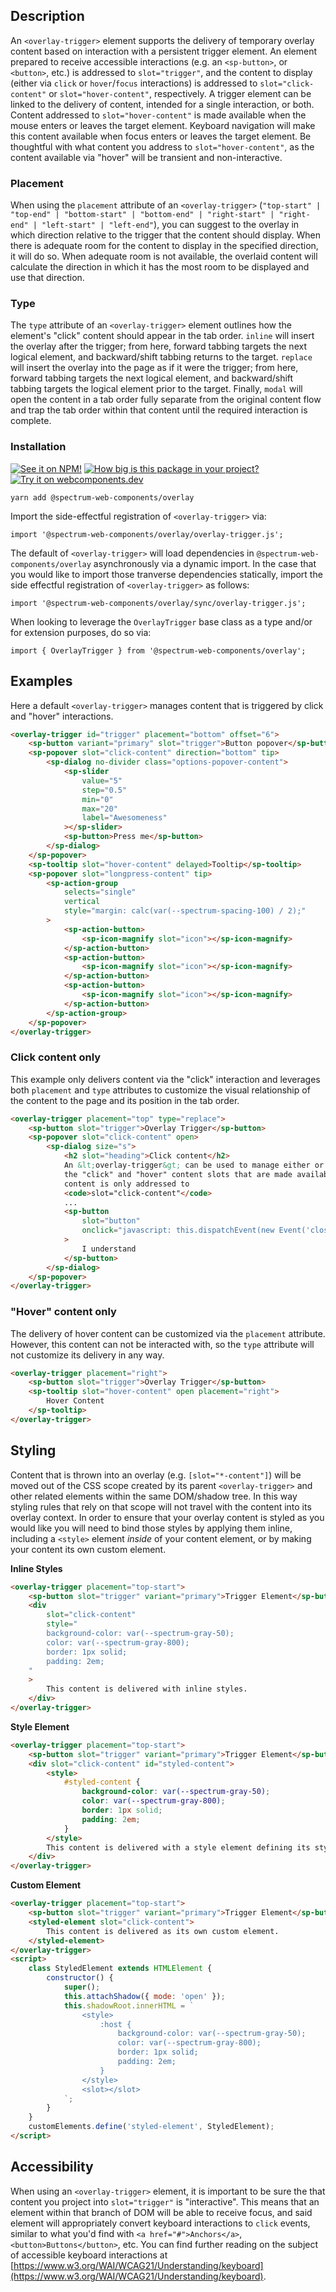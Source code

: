 ## Description

An `<overlay-trigger>` element supports the delivery of temporary overlay content based on interaction with a persistent trigger element. An element prepared to receive accessible interactions (e.g. an `<sp-button>`, or `<button>`, etc.) is addressed to `slot="trigger"`, and the content to display (either via `click` or `hover`/`focus` interactions) is addressed to `slot="click-content"` or `slot="hover-content"`, respectively. A trigger element can be linked to the delivery of content, intended for a single interaction, or both. Content addressed to `slot="hover-content"` is made available when the mouse enters or leaves the target element. Keyboard navigation will make this content available when focus enters or leaves the target element. Be thoughtful with what content you address to `slot="hover-content"`, as the content available via "hover" will be transient and non-interactive.

### Placement

When using the `placement` attribute of an `<overlay-trigger>` (`"top-start" | "top-end" | "bottom-start" | "bottom-end" | "right-start" | "right-end" | "left-start" | "left-end"`), you can suggest to the overlay in which direction relative to the trigger that the content should display. When there is adequate room for the content to display in the specified direction, it will do so. When adequate room is not available, the overlaid content will calculate the direction in which it has the most room to be displayed and use that direction.

### Type

The `type` attribute of an `<overlay-trigger>` element outlines how the element's "click" content should appear in the tab order. `inline` will insert the overlay after the trigger; from here, forward tabbing targets the next logical element, and backward/shift tabbing returns to the target. `replace` will insert the overlay into the page as if it were the trigger; from here, forward tabbing targets the next logical element, and backward/shift tabbing targets the logical element prior to the target. Finally, `modal` will open the content in a tab order fully separate from the original content flow and trap the tab order within that content until the required interaction is complete.

### Installation

[![See it on NPM!](https://img.shields.io/npm/v/@spectrum-web-components/meter?style=for-the-badge)](https://www.npmjs.com/package/@spectrum-web-components/overlay)
[![How big is this package in your project?](https://img.shields.io/bundlephobia/minzip/@spectrum-web-components/meter?style=for-the-badge)](https://bundlephobia.com/result?p=@spectrum-web-components/overlay)
[![Try it on webcomponents.dev](https://img.shields.io/badge/Try%20it%20on-webcomponents.dev-green?style=for-the-badge)](https://webcomponents.dev/edit/collection/fO75441E1Q5ZlI0e9pgq/bu0sOBIfyW7wnHkXtGzL/src/index.ts)

```
yarn add @spectrum-web-components/overlay
```

Import the side-effectful registration of `<overlay-trigger>` via:

```
import '@spectrum-web-components/overlay/overlay-trigger.js';
```

The default of `<overlay-trigger>` will load dependencies in `@spectrum-web-components/overlay` asynchronously via a dynamic import. In the case that you would like to import those tranverse dependencies statically, import the side effectful registration of `<overlay-trigger>` as follows:

```
import '@spectrum-web-components/overlay/sync/overlay-trigger.js';
```

When looking to leverage the `OverlayTrigger` base class as a type and/or for extension purposes, do so via:

```
import { OverlayTrigger } from '@spectrum-web-components/overlay';
```

## Examples

Here a default `<overlay-trigger>` manages content that is triggered by click and "hover" interactions.

```html
<overlay-trigger id="trigger" placement="bottom" offset="6">
    <sp-button variant="primary" slot="trigger">Button popover</sp-button>
    <sp-popover slot="click-content" direction="bottom" tip>
        <sp-dialog no-divider class="options-popover-content">
            <sp-slider
                value="5"
                step="0.5"
                min="0"
                max="20"
                label="Awesomeness"
            ></sp-slider>
            <sp-button>Press me</sp-button>
        </sp-dialog>
    </sp-popover>
    <sp-tooltip slot="hover-content" delayed>Tooltip</sp-tooltip>
    <sp-popover slot="longpress-content" tip>
        <sp-action-group
            selects="single"
            vertical
            style="margin: calc(var(--spectrum-spacing-100) / 2);"
        >
            <sp-action-button>
                <sp-icon-magnify slot="icon"></sp-icon-magnify>
            </sp-action-button>
            <sp-action-button>
                <sp-icon-magnify slot="icon"></sp-icon-magnify>
            </sp-action-button>
            <sp-action-button>
                <sp-icon-magnify slot="icon"></sp-icon-magnify>
            </sp-action-button>
        </sp-action-group>
    </sp-popover>
</overlay-trigger>
```

### Click content only

This example only delivers content via the "click" interaction and leverages both `placement` and `type` attributes to customize the visual relationship of the content to the page and its position in the tab order.

```html
<overlay-trigger placement="top" type="replace">
    <sp-button slot="trigger">Overlay Trigger</sp-button>
    <sp-popover slot="click-content" open>
        <sp-dialog size="s">
            <h2 slot="heading">Click content</h2>
            An &lt;overlay-trigger&gt; can be used to manage either or both of
            the "click" and "hover" content slots that are made available. Here,
            content is only addressed to
            <code>slot="click-content"</code>
            ...
            <sp-button
                slot="button"
                onclick="javascript: this.dispatchEvent(new Event('close', {bubbles: true, composed: true}));"
            >
                I understand
            </sp-button>
        </sp-dialog>
    </sp-popover>
</overlay-trigger>
```

### "Hover" content only

The delivery of hover content can be customized via the `placement` attribute. However, this content can not be interacted with, so the `type` attribute will not customize its delivery in any way.

```html
<overlay-trigger placement="right">
    <sp-button slot="trigger">Overlay Trigger</sp-button>
    <sp-tooltip slot="hover-content" open placement="right">
        Hover Content
    </sp-tooltip>
</overlay-trigger>
```

## Styling

Content that is thrown into an overlay (e.g. `[slot="*-content"]`) will be moved out of the CSS scope created by its parent `<overlay-trigger>` and other related elements within the same DOM/shadow tree. In this way styling rules that rely on that scope will not travel with the content into its overlay context. In order to ensure that your overlay content is styled as you would like you will need to bind those styles by applying them inline, including a `<style>` element _inside_ of your content element, or by making your content its own custom element.

**Inline Styles**

```html
<overlay-trigger placement="top-start">
    <sp-button slot="trigger" variant="primary">Trigger Element</sp-button>
    <div
        slot="click-content"
        style="
        background-color: var(--spectrum-gray-50);
        color: var(--spectrum-gray-800);
        border: 1px solid;
        padding: 2em;
    "
    >
        This content is delivered with inline styles.
    </div>
</overlay-trigger>
```

**Style Element**

```html
<overlay-trigger placement="top-start">
    <sp-button slot="trigger" variant="primary">Trigger Element</sp-button>
    <div slot="click-content" id="styled-content">
        <style>
            #styled-content {
                background-color: var(--spectrum-gray-50);
                color: var(--spectrum-gray-800);
                border: 1px solid;
                padding: 2em;
            }
        </style>
        This content is delivered with a style element defining its styles.
    </div>
</overlay-trigger>
```

**Custom Element**

```html
<overlay-trigger placement="top-start">
    <sp-button slot="trigger" variant="primary">Trigger Element</sp-button>
    <styled-element slot="click-content">
        This content is delivered as its own custom element.
    </styled-element>
</overlay-trigger>
<script>
    class StyledElement extends HTMLElement {
        constructor() {
            super();
            this.attachShadow({ mode: 'open' });
            this.shadowRoot.innerHTML = `
                <style>
                    :host {
                        background-color: var(--spectrum-gray-50);
                        color: var(--spectrum-gray-800);
                        border: 1px solid;
                        padding: 2em;
                    }
                </style>
                <slot></slot>
            `;
        }
    }
    customElements.define('styled-element', StyledElement);
</script>
```

## Accessibility

When using an `<overlay-trigger>` element, it is important to be sure the that content you project into `slot="trigger"` is "interactive". This means that an element within that branch of DOM will be able to receive focus, and said element will appropriately convert keyboard interactions to `click` events, similar to what you'd find with `<a href="#">Anchors</a>`, `<button>Buttons</button>`, etc. You can find further reading on the subject of accessible keyboard interactions at [https://www.w3.org/WAI/WCAG21/Understanding/keyboard](https://www.w3.org/WAI/WCAG21/Understanding/keyboard).
